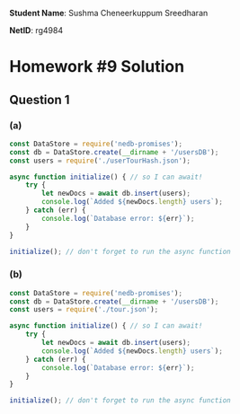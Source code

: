 **Student Name**:  Sushma Cheneerkuppum Sreedharan

**NetID**: rg4984

# Homework #9 Solution

## Question 1 

### (a)

```javascript
const DataStore = require('nedb-promises');
const db = DataStore.create(__dirname + '/usersDB');
const users = require('./userTourHash.json');

async function initialize() { // so I can await!
    try {
        let newDocs = await db.insert(users);
        console.log(`Added ${newDocs.length} users`);
    } catch (err) {
        console.log(`Database error: ${err}`);
    }
}

initialize(); // don't forget to run the async function
```

### (b)

```javascript
const DataStore = require('nedb-promises');
const db = DataStore.create(__dirname + '/usersDB');
const users = require('./tour.json');

async function initialize() { // so I can await!
    try {
        let newDocs = await db.insert(users);
        console.log(`Added ${newDocs.length} users`);
    } catch (err) {
        console.log(`Database error: ${err}`);
    }
}

initialize(); // don't forget to run the async function
```